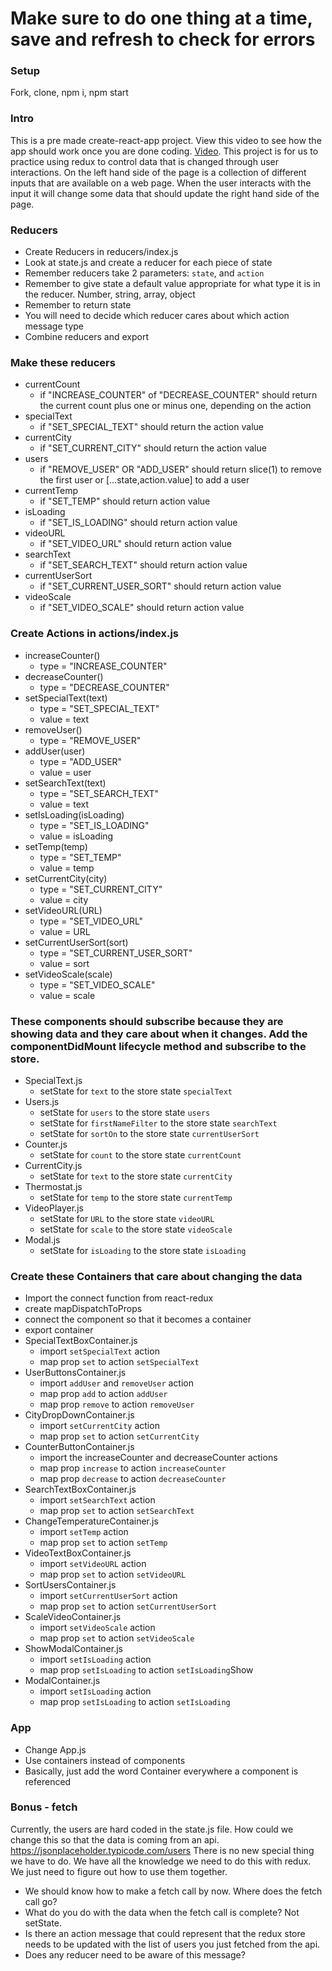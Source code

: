 # Make sure to do one thing at a time, save and refresh to check for errors
### Setup
Fork, clone, npm i, npm start

### Intro
This is a pre made create-react-app project. View this video to see how the app should work once you are done coding. [Video](https://youtu.be/R8VFic_ZZUc). This project is for us to practice using redux to control data that is changed through user interactions. On the left hand side of the page is a collection of different inputs that are available on a web page. When the user interacts with the input it will change some data that should update the right hand side of the page. 


###  Reducers
  * Create Reducers in reducers/index.js
  * Look at state.js and create a reducer for each piece of state
  * Remember reducers take 2 parameters: `state`, and `action`
  * Remember to give state a default value appropriate for what type it is in the reducer. Number, string, array, object
  * Remember to return state
  * You will need to decide which reducer cares about which action message type
  * Combine reducers and export

### Make these reducers
  * currentCount
    * if "INCREASE_COUNTER" of "DECREASE_COUNTER" should return the current count plus one or minus one, depending on the action
  * specialText
    * if "SET_SPECIAL_TEXT" should return the action value
  * currentCity
    * if "SET_CURRENT_CITY" should return the action value
  * users
    * if "REMOVE_USER" OR "ADD_USER" should return slice(1) to remove the first user or [...state,action.value] to add a user
  * currentTemp
    * if "SET_TEMP" should return action value
  * isLoading
    * if "SET_IS_LOADING" should return action value  
  * videoURL
    * if "SET_VIDEO_URL" should return action value
  * searchText
    * if "SET_SEARCH_TEXT" should return action value
  * currentUserSort
    * if "SET_CURRENT_USER_SORT" should return action value
  * videoScale
    * if "SET_VIDEO_SCALE" should return action value


### Create Actions in actions/index.js
  * increaseCounter()
    * type = "INCREASE_COUNTER"
  * decreaseCounter()
    * type = "DECREASE_COUNTER"
  * setSpecialText(text)
    * type = "SET_SPECIAL_TEXT"
    * value = text
  * removeUser()
    * type = "REMOVE_USER"
  * addUser(user)
    * type = "ADD_USER"
    * value = user
  * setSearchText(text)
    * type = "SET_SEARCH_TEXT"
    * value = text
  * setIsLoading(isLoading)
    * type = "SET_IS_LOADING"
    * value = isLoading
  * setTemp(temp)
    * type = "SET_TEMP"
    * value = temp
  * setCurrentCity(city)
    * type = "SET_CURRENT_CITY"
    * value = city
  * setVideoURL(URL)
    * type = "SET_VIDEO_URL"
    * value = URL
  * setCurrentUserSort(sort)
    * type = "SET_CURRENT_USER_SORT"
    * value = sort
  * setVideoScale(scale)
    * type = "SET_VIDEO_SCALE"
    * value = scale

### These components should subscribe because they are showing data and they care about when it changes. Add the componentDidMount lifecycle method and subscribe to the store. 
  * SpecialText.js
    * setState for `text` to the store state `specialText`
  * Users.js
    * setState for `users` to the store state `users`
    * setState for `firstNameFilter` to the store state `searchText`
    * setState for `sortOn` to the store state `currentUserSort`
  * Counter.js
    * setState for `count` to the store state `currentCount`
  * CurrentCity.js
    * setState for `text` to the store state `currentCity`
  * Thermostat.js
    * setState for `temp` to the store state `currentTemp`
  * VideoPlayer.js
    * setState for `URL` to the store state `videoURL`
    * setState for `scale` to the store state `videoScale`
  * Modal.js
    * setState for `isLoading` to the store state `isLoading`

### Create these Containers that care about changing the data
  * Import the connect function from react-redux
  * create mapDispatchToProps
  * connect the component so that it becomes a container
  * export container
  * SpecialTextBoxContainer.js
    * import `setSpecialText` action
    * map prop `set` to action `setSpecialText`
  * UserButtonsContainer.js
    * import `addUser` and `removeUser` action
    * map prop `add` to action `addUser`
    * map prop `remove` to action `removeUser`
  * CityDropDownContainer.js
    * import `setCurrentCity` action
    * map prop `set` to action `setCurrentCity`
  * CounterButtonContainer.js
    * import the increaseCounter and decreaseCounter actions
    * map prop `increase` to action `increaseCounter`
    * map prop `decrease` to action `decreaseCounter`
  * SearchTextBoxContainer.js
    * import `setSearchText` action
    * map prop `set` to action `setSearchText`
  * ChangeTemperatureContainer.js
    * import `setTemp` action
    * map prop `set` to action `setTemp`
  * VideoTextBoxContainer.js
    * import `setVideoURL` action
    * map prop `set` to action `setVideoURL`
  * SortUsersContainer.js
    * import `setCurrentUserSort` action
    * map prop `set` to action `setCurrentUserSort`
  * ScaleVideoContainer.js
    * import `setVideoScale` action
    * map prop `set` to action `setVideoScale`
  * ShowModalContainer.js
    * import `setIsLoading` action
    * map prop `setIsLoading` to action `setIsLoading`Show
  * ModalContainer.js
    * import `setIsLoading` action
    * map prop `setIsLoading` to action `setIsLoading`

### App
  * Change App.js
  * Use containers instead of components
  * Basically, just add the word Container everywhere a component is referenced

### Bonus - fetch
Currently, the users are hard coded in the state.js file. How could we change this so that the data is coming from an api. https://jsonplaceholder.typicode.com/users
There is no new special thing we have to do. We have all the knowledge we need to do this with redux. We just need to figure out how to use them together.
* We should know how to make a fetch call by now. Where does the fetch call go? 
* What do you do with the data when the fetch call is complete? Not setState.
* Is there an action message that could represent that the redux store needs to be updated with the list of users you just fetched from the api.
* Does any reducer need to be aware of this message?


